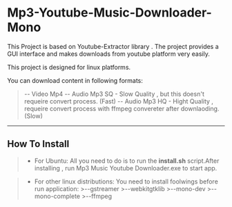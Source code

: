 # Mp3-Youtube-Music-Downloader-Mono
This Project is based on Youtube-Extractor library . The project provides a GUI interface and makes downloads from youtube platform very easily.

This project is designed for linux platforms.

You can download content in following formats:

 >-- Video Mp4 
 >-- Audio Mp3 SQ - Slow Quality , but this doesn't requeire convert process. (Fast)
 >-- Audio Mp3 HQ - Hight Quality , requeire convert process with ffmpeg convereter after downlaoding. (Slow)
 
---------------------------------------- 
How To Install
------------------------------
  
   >- For Ubuntu:
     All you need to do is to run the **install.sh** script.After installing , run Mp3 Music Youtube Downloader.exe to start app.
     
     
   >- For other linux distributions:
     You need to install foolwings before run application:
        >--gstreamer
        >--webkitgtklib
        >--mono-dev
        >--mono-complete
        >--ffmpeg
        
   
